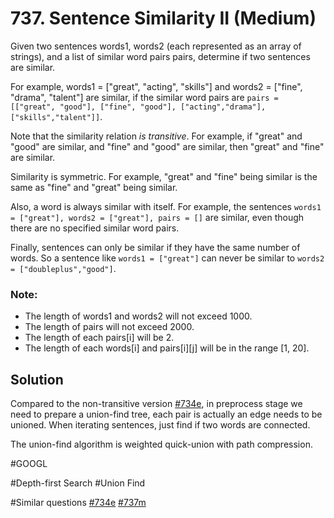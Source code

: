 # 737. Sentence Similarity II (Medium)

Given two sentences words1, words2 (each represented as an array of strings), and a list of similar word pairs pairs, determine if two sentences are similar.

For example, words1 = ["great", "acting", "skills"] and words2 = ["fine", "drama", "talent"] are similar, if the similar word pairs are `pairs = [["great", "good"], ["fine", "good"], ["acting","drama"], ["skills","talent"]]`.

Note that the similarity relation *is transitive*. For example, if "great" and "good" are similar, and "fine" and "good" are similar, then "great" and "fine" are similar.

Similarity is symmetric. For example, "great" and "fine" being similar is the same as "fine" and "great" being similar.

Also, a word is always similar with itself. For example, the sentences `words1 = ["great"], words2 = ["great"], pairs = []` are similar, even though there are no specified similar word pairs.

Finally, sentences can only be similar if they have the same number of words. So a sentence like `words1 = ["great"]` can never be similar to `words2 = ["doubleplus","good"]`.

### Note:
- The length of words1 and words2 will not exceed 1000.
- The length of pairs will not exceed 2000.
- The length of each pairs[i] will be 2.
- The length of each words[i] and pairs[i][j] will be in the range [1, 20].

## Solution
Compared to the non-transitive version [#734e](../p734e/README.md), in preprocess stage we need to prepare a union-find tree, each pair is actually an edge needs to be unioned. When iterating sentences, just find if two words are connected.

The union-find algorithm is weighted quick-union with path compression.

#GOOGL

#Depth-first Search #Union Find

#Similar questions [#734e](../p734e/README.md) [#737m](../p737m/README.md)
